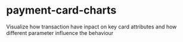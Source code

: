 # payment-card-charts
Visualize how transaction have inpact on key card attributes and how different parameter influence the behaviour
